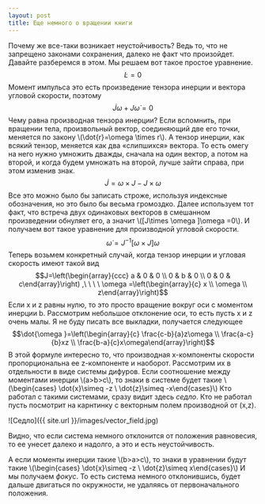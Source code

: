 ```yaml
---
layout: post
title: Еще немного о вращении книги
---
```

Почему же все-таки возникает неустойчивость? Ведь то, что не запрещено законами сохранения, далеко не факт что произойдет. Давайте разберемся в этом.
Мы решаем вот такое простое уравнение.
$$\dot{L}=0$$
Момент импульса это есть произведение тензора инерции и вектора угловой скорости, поэтому
$$\dot{J}\omega +J\dot{\omega }=0$$
Чему равна производная тензора инерции? Если вспомнить, при вращении тела, произвольный вектор, соединяющий две его точки, меняется по закону \\(\dot{r}=\omega \times r\\). А тензор инерции, как всякий тензор, меняется как два «слипшихся» вектора. То есть омегу на него нужно умножить дважды, сначала на один вектор, а потом на второй, и когда будем умножать на второй, лучше зайти справа, при этом изменив знак.
$$\dot{J}=\omega \times J-J\times \omega $$
Все это можно было бы записать строже, используя индексные обозначения, но это было бы весьма громоздко.
Далее используем тот факт, что встреча двух одинаковых векторов в смешанном произведении обнуляет его, а значит \\([J\times \omega ]\omega =0\\).
И получаем вот такое уравнение для производной угловой скорости.
$$\dot{\omega }=J^{-1}[\omega \times J]\omega$$
Теперь возьмем конкретный случай, когда тензор инерции и угловая скорость имеют такой вид
$$J=\left(\begin{array}{ccc} a & 0 & 0 \\ 0 & b & 0 \\ 0 & 0 & c\end{array}\right) ,\ \ \ \ \omega =\left(\begin{array}{c} x \\ \omega  \\ z\end{array}\right)$$
Если x и z равны нулю, то это просто вращение вокруг оси с моментом инерции b. Рассмотрим небольшое отклонение оси, то есть пусть x и z очень малы. Я не буду писать все выкладки, получается следующее
$$\dot{\omega }=\left(\begin{array}{c} \frac{c-b}{a}z\omega \\ \frac{a-c}{b}xz \\
 \frac{b-a}{c}x\omega\end{array}\right)$$
В этой формуле интересно то, что производная x-компоненты скорости пропорциональна ее z-компоненте и наоборот. Рассмотрим их в отдельности в виде системы дифуров.
Если соотношение между моментами инерции \\(a>b>c\\), то знаки в системе будет такие \\(\begin{cases} \dot{x}\simeq -z \\ \dot{z}\simeq -x\end{cases}\\)
Кто работал с такими системами, сразу видит здесь *седло*. Кто не работал пусть посмотрит на карнтинку с векторным полем производной от (x,z). 

![Седло]({{ site.url }}/images/vector_field.jpg)


Видно, что если система немного отклонится от положения равновесия, то ее унесет далеко и надолго, а это и есть неустойчивость.

А если моменты инерции такие \\(b>a>c\\), то знаки в уравнении будут такие \\(\begin{cases} \dot{x}\simeq -z \\ \dot{z}\simeq x\end{cases}\\)
И мы получаем *фокус*. 
То есть система немного отклонившись, будет дальше двигаться по окружности, не удаляясь от первоначального положения.